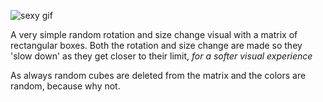 ![sexy gif](cubez.gif)

A very simple random rotation and size change visual with a matrix of rectangular boxes. 
Both the rotation and size change are made so they 'slow down' as they get closer to their limit, _for a softer visual experience_

As always random cubes are deleted from the matrix and the colors are random, because why not.